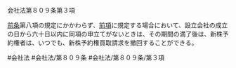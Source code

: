 会社法第８０９条第３項

[前条](会社法＿＿＿＿第８０８条第１項)第八項の規定にかかわらず、[前項](会社法＿＿＿＿第８０９条第２項)に規定する場合において、設立会社の成立の日から六十日以内に同項の申立てがないときは、その期間の満了後は、新株予約権者は、いつでも、新株予約権買取請求を撤回することができる。

#会社法
#会社法/第８０９条
#会社法/第８０９条/第３項
